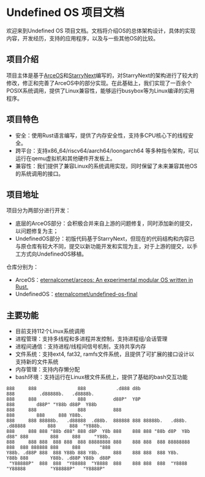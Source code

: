 # Undefined OS 项目文档

欢迎来到Undefined OS 项目文档。文档将介绍OS的总体架构设计，具体的实现内容，开发经历，支持的应用程序，以及与一些其他OS的比较。

## 项目介绍

项目主体是基于[ArceOS](https://github.com/oscomp/arceos)和[StarryNext](https://github.com/oscomp/starry-next)编写的，对StarryNext的架构进行了较大的修改，修正和完善了ArceOS中的部分实现。在此基础上，我们实现了一百余个POSIX系统调用，提供了Linux兼容性，能够运行busybox等为Linux编译的实用程序。

## 项目特色

- 安全：使用Rust语言编写，提供了内存安全性，支持多CPU核心下的线程安全。
- 跨平台：支持x86_64/riscv64/aarch64/loongarch64 等多种指令架构，可以运行在qemu虚拟机和其他硬件开发板上。
- 兼容性：我们提供了兼容Linux的系统调用实现，同时保留了未来兼容其他OS的系统调用的接口。

## 项目地址

项目分为两部分进行开发：

- 底层的ArceOS部分：会积极合并来自上游的问题修复，同时添加新的提交，以问题修复为主；
- UndefinedOS部分：初版代码基于StarryNext，但现在的代码结构和内容已与原仓库有较大不同，提交以新功能开发和实现为主，对于上游的提交，以手工方式向UndefinedOS移植。

仓库分别为：

- ArceOS：[eternalcomet/arceos: An experimental modular OS written in Rust.](https://github.com/eternalcomet/arceos)
- UndefinedOS：[eternalcomet/undefined-os-final](https://github.com/eternalcomet/undefined-os-final)

## 主要功能

- 目前支持112个Linux系统调用
- 进程管理：支持多线程和多进程并发控制，支持进程组/会话管理
- 进程间通信：支持进程/线程间信号机制，支持共享内存
- 文件系统：支持ext4, fat32, ramfs文件系统，且提供了可扩展的接口设计以支持新的文件系统
- 内存管理：支持内存懒分配
- bash环境：支持运行在Linux根文件系统上，提供了基础的bash交互功能

```
888     888               888           .d888 d8b                        888         .d88888b.   .d8888b.  
888     888               888          d88P"  Y8P                        888        d88P" "Y88b d88P  Y88b 
888     888               888          888                               888        888     888 Y88b.      
888     888 88888b.   .d88888  .d88b.  888888 888 88888b.   .d88b.   .d88888        888     888  "Y888b.   
888     888 888 "88b d88" 888 d8P  Y8b 888    888 888 "88b d8P  Y8b d88" 888        888     888     "Y88b. 
888     888 888  888 888  888 88888888 888    888 888  888 88888888 888  888 888888 888     888       "888 
Y88b. .d88P 888  888 Y88b 888 Y8b.     888    888 888  888 Y8b.     Y88b 888        Y88b. .d88P Y88b  d88P 
 "Y88888P"  888  888  "Y88888  "Y8888  888    888 888  888  "Y8888   "Y88888         "Y88888P"   "Y8888P"  
```